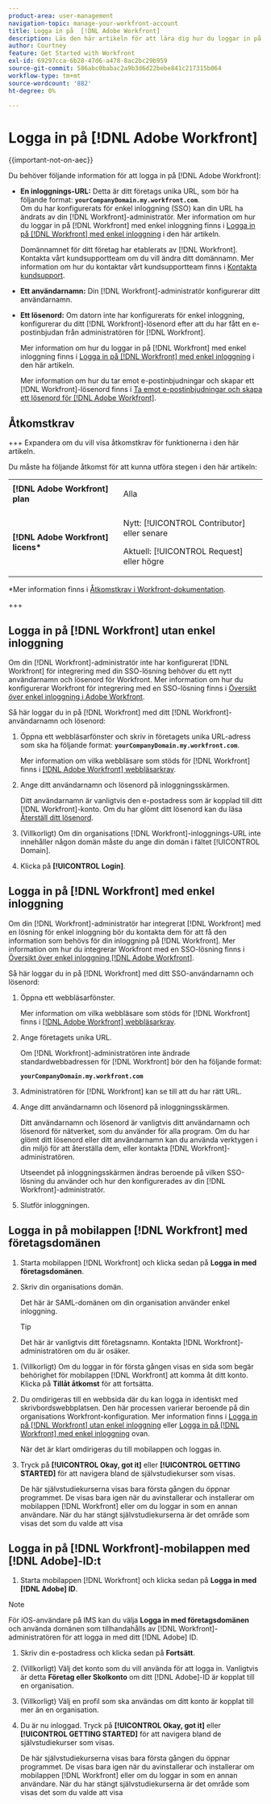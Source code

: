 ```yaml
---
product-area: user-management
navigation-topic: manage-your-workfront-account
title: Logga in på  [!DNL Adobe Workfront]
description: Läs den här artikeln för att lära dig hur du loggar in på Workfront.
author: Courtney
feature: Get Started with Workfront
exl-id: 69297cca-6b28-47d6-a478-8ac2bc29b959
source-git-commit: 586abc0babac2a9b3d6d22bebe841c217315b064
workflow-type: tm+mt
source-wordcount: '882'
ht-degree: 0%

---
```


# Logga in på [!DNL Adobe Workfront]

<!--Audited: 2024-->

{{important-not-on-aec}}

Du behöver följande information för att logga in på [!DNL Adobe Workfront]:

* **En inloggnings-URL:** Detta är ditt företags unika URL, som bör ha följande format: **`yourCompanyDomain.my.workfront.com`**.\
   Om du har konfigurerats för enkel inloggning (SSO) kan din URL ha ändrats av din [!DNL Workfront]-administratör. Mer information om hur du loggar in på [!DNL Workfront] med enkel inloggning finns i [Logga in på [!DNL Workfront] med enkel inloggning](#log-in-to-workfront-with-sso) i den här artikeln.

  Domännamnet för ditt företag har etablerats av [!DNL Workfront]. Kontakta vårt kundsupportteam om du vill ändra ditt domännamn. Mer information om hur du kontaktar vårt kundsupportteam finns i [Kontakta kundsupport](../../../workfront-basics/tips-tricks-and-troubleshooting/contact-customer-support.md).

* **Ett användarnamn:** Din [!DNL Workfront]-administratör konfigurerar ditt användarnamn.
* **Ett lösenord:** Om datorn inte har konfigurerats för enkel inloggning, konfigurerar du ditt [!DNL Workfront]-lösenord efter att du har fått en e-postinbjudan från administratören för [!DNL Workfront].

  Mer information om hur du loggar in på [!DNL Workfront] med enkel inloggning finns i [Logga in på [!DNL Workfront] med enkel inloggning](#log-in-to-workfront-with-sso) i den här artikeln.

  Mer information om hur du tar emot e-postinbjudningar och skapar ett [!DNL Workfront]-lösenord finns i [Ta emot e-postinbjudningar och skapa ett lösenord för [!DNL Adobe Workfront]](../../../workfront-basics/manage-your-account-and-profile/managing-your-workfront-account/receive-email-invitations.md).

## Åtkomstkrav

+++ Expandera om du vill visa åtkomstkrav för funktionerna i den här artikeln.

Du måste ha följande åtkomst för att kunna utföra stegen i den här artikeln:

<table style="table-layout:auto"> 
 <col> 
 </col> 
 <col> 
 </col> 
 <tbody> 
  <tr> 
   <td role="rowheader"><strong>[!DNL Adobe Workfront] plan</strong></td> 
   <td> <p>Alla</p> </td> 
  </tr> 
  <tr> 
   <td role="rowheader"><strong>[!DNL Adobe Workfront] licens*</strong></td> 
   <td> 
   <p>Nytt: [!UICONTROL Contributor] eller senare</p>
   <p>Aktuell: [!UICONTROL Request] eller högre</p> </td> 
  </tr> 
 </tbody> 
</table>

*Mer information finns i [Åtkomstkrav i Workfront-dokumentation](/help/quicksilver/administration-and-setup/add-users/access-levels-and-object-permissions/access-level-requirements-in-documentation.md).

+++

## Logga in på [!DNL Workfront] utan enkel inloggning

Om din [!DNL Workfront]-administratör inte har konfigurerat [!DNL Workfront] för integrering med din SSO-lösning behöver du ett nytt användarnamn och lösenord för Workfront. Mer information om hur du konfigurerar Workfront för integrering med en SSO-lösning finns i [Översikt över enkel inloggning i Adobe Workfront](../../../administration-and-setup/add-users/single-sign-on/sso-in-workfront.md).

Så här loggar du in på [!DNL Workfront] med ditt [!DNL Workfront]-användarnamn och lösenord:

1. Öppna ett webbläsarfönster och skriv in företagets unika URL-adress som ska ha följande format: **`yourCompanyDomain.my.workfront.com`**.

   Mer information om vilka webbläsare som stöds för [!DNL Workfront] finns i [[!DNL Adobe Workfront] webbläsarkrav](../../../workfront-basics/workfront-browser-requirements.md).

1. Ange ditt användarnamn och lösenord på inloggningsskärmen.

   Ditt användarnamn är vanligtvis den e-postadress som är kopplad till ditt [!DNL Workfront]-konto. Om du har glömt ditt lösenord kan du läsa [Återställ ditt lösenord](../../../workfront-basics/manage-your-account-and-profile/managing-your-workfront-account/reset-your-password.md).

1. (Villkorligt) Om din organisations [!DNL Workfront]-inloggnings-URL inte innehåller någon domän måste du ange din domän i fältet [!UICONTROL Domain].
1. Klicka på **[!UICONTROL Login]**.

## Logga in på [!DNL Workfront] med enkel inloggning

Om din [!DNL Workfront]-administratör har integrerat [!DNL Workfront] med en lösning för enkel inloggning bör du kontakta dem för att få den information som behövs för din inloggning på [!DNL Workfront]. Mer information om hur du integrerar Workfront med en SSO-lösning finns i [Översikt över enkel inloggning [!DNL Adobe Workfront]](../../../administration-and-setup/add-users/single-sign-on/sso-in-workfront.md).

Så här loggar du in på [!DNL Workfront] med ditt SSO-användarnamn och lösenord:

1. Öppna ett webbläsarfönster.

   Mer information om vilka webbläsare som stöds för [!DNL Workfront] finns i [[!DNL Adobe Workfront] webbläsarkrav](../../../workfront-basics/workfront-browser-requirements.md).

1. Ange företagets unika URL.

   Om [!DNL Workfront]-administratören inte ändrade standardwebbadressen för [!DNL Workfront] bör den ha följande format:

   **`yourCompanyDomain.my.workfront.com`**

1. Administratören för [!DNL Workfront] kan se till att du har rätt URL.
1. Ange ditt användarnamn och lösenord på inloggningsskärmen.

   Ditt användarnamn och lösenord är vanligtvis ditt användarnamn och lösenord för nätverket, som du använder för alla program. Om du har glömt ditt lösenord eller ditt användarnamn kan du använda verktygen i din miljö för att återställa dem, eller kontakta [!DNL Workfront]-administratören.

   Utseendet på inloggningsskärmen ändras beroende på vilken SSO-lösning du använder och hur den konfigurerades av din [!DNL Workfront]-administratör.

1. Slutför inloggningen.

## Logga in på mobilappen [!DNL Workfront] med företagsdomänen

1. Starta mobilappen [!DNL Workfront] och klicka sedan på **Logga in med företagsdomänen**.

1. Skriv din organisations domän.

   Det här är SAML-domänen om din organisation använder enkel inloggning.

   >[!TIP]
   >
   >Det här är vanligtvis ditt företagsnamn. Kontakta [!DNL Workfront]-administratören om du är osäker.

<!--1. Specify the [!DNL Workfront] URL for your company or the link to your SAML authentication portal.

   The [!DNL Workfront] URL should display in the following format:
   **`yourDomain.my.workfront.com`**

   For example:

   **`swains.my.workfront.com`**

1. If you are logging in with you SAML credentials, follow the login steps from your SAML authentication portal.

   Your [!DNL Workfront] administrator must enable SAML 2.0 authentication with the [!DNL Workfront] web application in order to log in with your SAML credentials. For information about how to enable SAML 2.0, see the section [Configure [!DNL Adobe Workfront] with SAML 2.0](../../../administration-and-setup/add-users/single-sign-on/configure-workfront-saml-2.md#saml-with-workfront-web-app) in the article [Configure [!DNL Adobe Workfront] with SAML 2.0](../../../administration-and-setup/add-users/single-sign-on/configure-workfront-saml-2.md). If you cannot log in as described in this section, contact your Workfront administrator.

1. Tap **[!UICONTROL Continue in browser]**.
1. Specify the **[!UICONTROL Username]** of your [!DNL Workfront] account or SAML user.
1. Specify the **[!UICONTROL Password]** for your [!DNL Workfront] account or SAML user.-->

1. (Villkorligt) Om du loggar in för första gången visas en sida som begär behörighet för mobilappen [!DNL Workfront] att komma åt ditt konto. Klicka på **Tillåt åtkomst** för att fortsätta.

1. Du omdirigeras till en webbsida där du kan logga in identiskt med skrivbordswebbplatsen. Den här processen varierar beroende på din organisations Workfront-konfiguration. Mer information finns i [Logga in på [!DNL Workfront] utan enkel inloggning](#log-in-to-workfront-without-sso) eller [Logga in på [!DNL Workfront] med enkel inloggning](#log-in-to-workfront-with-sso) ovan.

   När det är klart omdirigeras du till mobilappen och loggas in.

1. Tryck på **[!UICONTROL Okay, got it]** eller **[!UICONTROL GETTING STARTED]** för att navigera bland de självstudiekurser som visas.

   De här självstudiekurserna visas bara första gången du öppnar programmet. De visas bara igen när du avinstallerar och installerar om mobilappen [!DNL Workfront] eller om du loggar in som en annan användare. När du har stängt självstudiekurserna är det område som visas det som du valde att visa

## Logga in på [!DNL Workfront]-mobilappen med [!DNL Adobe]-ID:t

1. Starta mobilappen [!DNL Workfront] och klicka sedan på **Logga in med [!DNL Adobe] ID**.

>[!NOTE]
>
>För iOS-användare på IMS kan du välja **Logga in med företagsdomänen** och använda domänen som tillhandahålls av [!DNL Workfront]-administratören för att logga in med ditt [!DNL Adobe] ID.

1. Skriv din e-postadress och klicka sedan på **Fortsätt**.

1. (Villkorligt) Välj det konto som du vill använda för att logga in. Vanligtvis är detta **Företag eller Skolkonto** om ditt [!DNL Adobe]-ID är kopplat till en organisation.

1. (Villkorligt) Välj en profil som ska användas om ditt konto är kopplat till mer än en organisation.

1. Du är nu inloggad. Tryck på **[!UICONTROL Okay, got it]** eller **[!UICONTROL GETTING STARTED]** för att navigera bland de självstudiekurser som visas.

   De här självstudiekurserna visas bara första gången du öppnar programmet. De visas bara igen när du avinstallerar och installerar om mobilappen [!DNL Workfront] eller om du loggar in som en annan användare. När du har stängt självstudiekurserna är det område som visas det som du valde att visa